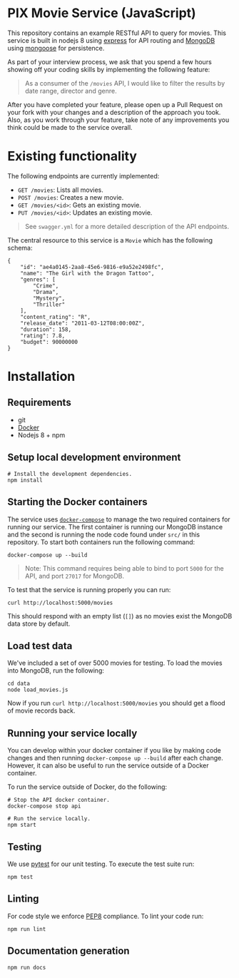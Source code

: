 # PIX Movie Service (JavaScript)

This repository contains an example RESTful API to query for movies. This
service is built in nodejs 8 using
[express](https://expressjs.com/) for API
routing and [MongoDB](https://www.mongodb.com) using
[mongoose](https://mongoosejs.com/) for persistence.

As part of your interview process, we ask that you spend a few hours showing
off your coding skills by implementing the following feature:

> As a consumer of the `/movies` API, I would like to filter the results by date
> range, director and genre.

After you have completed your feature, please open up a Pull Request on your fork
with your changes and a description of the approach you took. Also, as you work
through your feature, take note of any improvements you think could be made to
the service overall.

# Existing functionality

The following endpoints are currently implemented:

* `GET /movies`: Lists all movies.
* `POST /movies`: Creates a new movie.
* `GET /movies/<id>`: Gets an existing movie.
* `PUT /movies/<id>`: Updates an existing movie.

> See `swagger.yml` for a more detailed description of the API endpoints.

The central resource to this service is a `Movie` which has the following
schema:

```
{
    "id": "ae4a0145-2aa8-45e6-9816-e9a52e2498fc",
    "name": "The Girl with the Dragon Tattoo",
    "genres": [
        "Crime",
        "Drama",
        "Mystery",
        "Thriller"
    ],
    "content_rating": "R",
    "release_date": "2011-03-12T08:00:00Z",
    "duration": 158,
    "rating": 7.8,
    "budget": 90000000
}
```

# Installation

## Requirements

* git
* [Docker](https://docs.docker.com/install/)
* Nodejs 8 + npm

## Setup local development environment

```
# Install the development dependencies.
npm install
```

## Starting the Docker containers

The service uses [`docker-compose`](https://docs.docker.com/compose/overview/)
to manage the two required containers for running our service. The first
container is running our MongoDB instance and the second is running the node
code found under `src/` in this repository. To start both containers run the
following command:

```
docker-compose up --build
```

> Note: This command requires being able to bind to port `5000` for the API,
> and port `27017` for MongoDB.

To test that the service is running properly you can run:

```
curl http://localhost:5000/movies
```

This should respond with an empty list (`[]`) as no movies exist the MongoDB
data store by default.

## Load test data

We've included a set of over 5000 movies for testing. To load the movies into
MongoDB, run the following:

```
cd data
node load_movies.js
```

Now if you run `curl http://localhost:5000/movies` you should get a flood of
movie records back.

## Running your service locally

You can develop within your docker container if you like by making code changes
and then running `docker-compose up --build` after each change. However, it can
also be useful to run the service outside of a Docker container.

To run the service outside of Docker, do the following:

```
# Stop the API docker container.
docker-compose stop api

# Run the service locally.
npm start
```

## Testing

We use [pytest](https://docs.pytest.org/en/latest/) for our unit testing. To
execute the test suite run:

```
npm test
```

## Linting

For code style we enforce [PEP8](https://www.python.org/dev/peps/pep-0008/)
compliance. To lint your code run:

```
npm run lint
```

## Documentation generation

```
npm run docs
```
